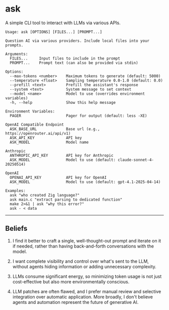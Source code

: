 # ask

A simple CLI tool to interact with LLMs via various APIs.

```
Usage: ask [OPTIONS] [FILES...] [PROMPT...]

Question AI via various providers. Include local files into your prompts.

Arguments:
  FILES...     Input files to include in the prompt
  PROMPT...    Prompt text (can also be provided via stdin)

Options:
  --max-tokens <number>    Maximum tokens to generate (default: 5000)
  --temperature <float>    Sampling temperature 0.0-1.0 (default: 0.0)
  --prefill <text>         Prefill the assistant's response
  --system <text>          System message to set context
  --model <name>           Model to use (overrides environment variables)
  -h, --help               Show this help message

Environment Variables:
  PAGER                    Pager for output (default: less -XE)

OpenAI Compatible Endpoint
  ASK_BASE_URL             Base url (e.g., https://openrouter.ai/api/v1)
  ASK_API_KEY              API key
  ASK_MODEL                Model name

Anthropic
  ANTHROPIC_API_KEY        API key for Anthropic
  ASK_MODEL                Model to use (default: claude-sonnet-4-20250514)

OpenAI
  OPENAI_API_KEY           API key for OpenAI
  ASK_MODEL                Model to use (default: gpt-4.1-2025-04-14)

Examples:
  ask "who created Zig language?"
  ask main.c "extract parsing to dedicated function"
  make 2>&1 | ask "why this error?"
  ask - < data
```

---

## Beliefs

1. I find it better to craft a single, well-thought-out prompt and iterate on it if needed, rather than having back-and-forth conversations with the model.

2. I want complete visibility and control over what's sent to the LLM, without agents hiding information or adding unnecessary complexity.

3. LLMs consume significant energy, so minimizing token usage is not just cost-effective but also more environmentally conscious.

4. LLM patches are often flawed, and I prefer manual review and selective integration over automatic application. More broadly, I don't believe agents and automation represent the future of generative AI.
